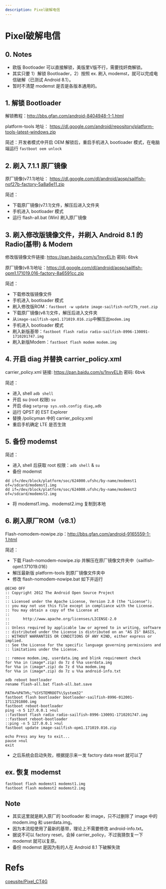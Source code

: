 ```yaml
---
description: Pixel破解电信
---
```


# Pixel破解电信

## 0. Notes
- 欧版 Bootloader 可以直接解锁，美版里V版不行，需要找奸商解锁。
- 其实只要 1）解锁 Bootloader，2）按照 ex. 刷入 modemst，就可以完成电信破解（已测试 Android 8.1）。
- 暂时不清楚 modemst 是否是各版本通用的。

## 1. 解锁 Bootloader
解锁教程：http://bbs.gfan.com/android-8404948-1-1.html

platform-tools 地址： https://dl.google.com/android/repository/platform-tools-latest-windows.zip

简述：开发者模式中开启 OEM 解锁后，重启手机进入 bootloader 模式，在电脑端运行 ```fastboot oem unlock```

## 2. 刷入 7.1.1 原厂镜像
原厂镜像(v7.1.1)地址： https://dl.google.com/dl/android/aosp/sailfish-nof27b-factory-5a8a6e11.zip

简述：
- 下载原厂镜像(v7.1.1)文件，解压后进入文件夹
- 手机进入 bootloader 模式
- 运行 flash-all.bat (Win) 刷入原厂镜像

## 3. 刷入修改版镜像文件，并刷入 Android 8.1 的 Radio(基带) & Modem
修改版镜像文件链接: https://pan.baidu.com/s/1nvvELIh 密码: 6bvk

原厂镜像(v8.1)地址：https://dl.google.com/dl/android/aosp/sailfish-opm1.171019.016-factory-8a6591cc.zip

简述：
- 下载修改版镜像文件
- 手机进入 bootloader 模式
- 刷入修改版ROM：```fastboot -w update image-sailfish-nof27b_root.zip```
- 下载原厂镜像(v8.1)文件，解压后进入文件夹
- 从```image-sailfish-opm1.171019.016.zip```中解压出```modem.img```
- 手机进入 bootloader 模式
- 刷入新版基带：```fastboot flash radio radio-sailfish-8996-130091-1710201747.img```
- 刷入新版Modem：```fastboot flash modem modem.img```

## 4. 开启 diag 并替换 carrier_policy.xml
carrier_policy.xml 链接: https://pan.baidu.com/s/1nvvELIh 密码: 6bvk

简述：
- 进入 shell ```adb shell```
- 开启 su (root 权限) ```su```
- 开启 diag ```setprop sys.usb.config diag,adb```
- 运行 QPST 的 EST Explorer
- 替换 /policyman 中的 carrier_policy.xml
- 重启手机确定 LTE 是否生效

## 5. 备份 modemst
简述：
- 进入 shell 后获取 root 权限：```adb shell``` & ```su```
- 备份 modemst
```
dd if=/dev/block/platform/soc/624000.ufshc/by-name/modemst1 of=/sdcard/modemst1.img
dd if=/dev/block/platform/soc/624000.ufshc/by-name/modemst2 of=/sdcard/modemst2.img
```
- 将 modemst1.img、modemst2.img 复制到本地

## 6. 刷入原厂ROM（v8.1）
Flash-nomodem-nowipe.zip：http://bbs.gfan.com/android-9165559-1-1.html

简述：
- 下载 Flash-nomodem-nowipe.zip 并解压在原厂镜像文件夹中（sailfish-opm1.171019.016）
- 解压最新版 platform-tools 到原厂镜像文件夹中
- 修改 flash-nomodem-nowipe.bat 如下并运行

```
@ECHO OFF
:: Copyright 2012 The Android Open Source Project
::
:: Licensed under the Apache License, Version 2.0 (the "License");
:: you may not use this file except in compliance with the License.
:: You may obtain a copy of the License at
::
::      http://www.apache.org/licenses/LICENSE-2.0
::
:: Unless required by applicable law or agreed to in writing, software
:: distributed under the License is distributed on an "AS IS" BASIS,
:: WITHOUT WARRANTIES OR CONDITIONS OF ANY KIND, either express or implied.
:: See the License for the specific language governing permissions and
:: limitations under the License.

:: remove modem.img, userdata.img and blink requirement check
for %%a in (image*.zip) do 7z d %%a userdata.img
for %%a in (image*.zip) do 7z d %%a modem.img
for %%a in (image*.zip) do 7z u %%a android-info.txt

adb reboot bootloader
rename flash-all.bat flash-all.bat.save

PATH=%PATH%;"%SYSTEMROOT%\System32"
fastboot flash bootloader bootloader-sailfish-8996-012001-1711291800.img
fastboot reboot-bootloader
ping -n 5 127.0.0.1 >nul
::fastboot flash radio radio-sailfish-8996-130091-1710201747.img
::fastboot reboot-bootloader
::ping -n 5 127.0.0.1 >nul
fastboot update image-sailfish-opm1.171019.016.zip

echo Press any key to exit...
pause >nul
exit
```

- 之后系统会启动失败，根据提示来一发 factory data reset 就可以了

## ex. 恢复 modemst
```
fastboot flash modemst1 modemst1.img
fastboot flash modemst2 modemst2.img
```

## Note
- 其实这里就是刷入原厂的 bootloader 和 image，只不过删除了 image 中的 modem.img 和 userdata.img。
- 因为本流程使用了最新的基带，理论上不需要修改 android-info.txt。
- 据说不可以 factory reset，会掉 carrier_policy，不过我猜恢复一下 modemst 就可以复原。
- 备份 modemst 是因为有的人在 Android 8.1 下破解失效

# Refs

[coeusite/Pixel\_CT4G](https://gist.github.com/coeusite/86f6318c13c5bc15aef13345f1bb3ed4)

